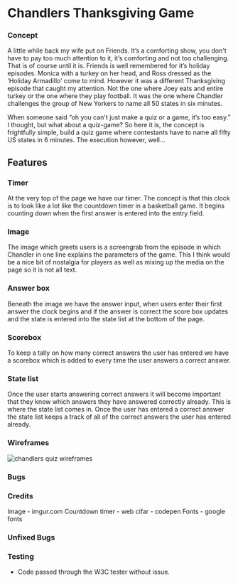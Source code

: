 # Chandlers Thanksgiving Game

### Concept
A little while back my wife put on Friends. It’s a comforting show, you don't have to pay too much attention to it, it’s comforting and not too challenging. That is of course until it is. Friends is well remembered for it’s holiday episodes. Monica with a turkey on her head, and Ross dressed as the ‘Holiday Armadillo’ come to mind. However it was a different Thanksgiving episode that caught my attention. Not the one where Joey eats and entire turkey or the one where they play football. It was the one where Chandler challenges the group of New Yorkers to name all 50 states in six minutes. 

When someone said “oh you can't just make a quiz or a game, it’s too easy.” I thought, but what about a quiz-game? So here it is, the concept is frightfully simple, build a quiz game where contestants have to name all fifty US states in 6 minutes. The execution however, well…

## Features
### Timer
At the very top of the page we have our timer. The concept is that this clock is to look like a lot like the countdown timer in a basketball game. It begins counting down when the first answer is entered into the entry field.
  
### Image
The image which greets users is a screengrab from the episode in which Chandler in one line explains the parameters of the game. This I think would be a nice bit of nostalgia for players as well as mixing up the media on the page so it is not all text. 

### Answer box
Beneath the image we have the answer input, when users enter their first answer the clock begins and if the answer is correct the score box updates and the state is entered into the state list at the bottom of the page. 

### Scorebox
To keep a tally on how many correct answers the user has entered we have a scorebox which is added to every time the user answers a correct answer. 


### State list
Once the user starts answering correct answers it will become important that they know which answers they have answered correctly already. This is where the state list comes in. Once the user has entered a correct answer the state list keeps a track of all of the correct answers the user has entered already.

### Wireframes
![chandlers quiz wireframes](https://drive.google.com/file/d/1YvHDc1aBNCT8MP0IlbijhRGMOWb4eziG/view)

### Bugs 

### Credits 
Image - imgur.com
Countdown timer - web cifar - codepen
Fonts - google fonts

### Unfixed Bugs


### Testing
- Code passed through the W3C tester without issue. 

